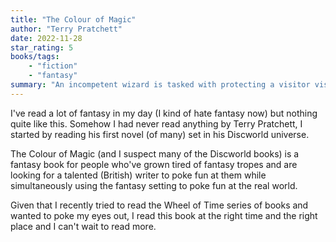 ```yaml
---
title: "The Colour of Magic"
author: "Terry Pratchett"
date: 2022-11-28
star_rating: 5
books/tags:
    - "fiction"
    - "fantasy"
summary: "An incompetent wizard is tasked with protecting a visitor visiting from a faraway land. A fantasy novel for people who don't like fantasy novels."
---
```


I've read a lot of fantasy in my day (I kind of hate fantasy now) but nothing quite like this. Somehow I had never read anything by Terry Pratchett, I started by reading his first novel (of many) set in his Discworld universe.

The Colour of Magic (and I suspect many of the Discworld books) is a fantasy book for people who've grown tired of fantasy tropes and are looking for a talented (British) writer to poke fun at them while simultaneously using the fantasy setting to poke fun at the real world.

Given that I recently tried to read the Wheel of Time series of books and wanted to poke my eyes out, I read this book at the right time and the right place and I can't wait to read more. 